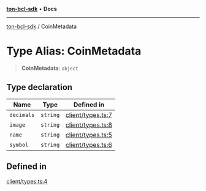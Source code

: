 [**ton-bcl-sdk**](../README.md) • **Docs**

***

[ton-bcl-sdk](../globals.md) / CoinMetadata

# Type Alias: CoinMetadata

> **CoinMetadata**: `object`

## Type declaration

| Name | Type | Defined in |
| ------ | ------ | ------ |
| `decimals` | `string` | [client/types.ts:7](https://github.com/ton-fun-tech/ton-bcl-sdk/blob/7a6a9e1b8bcd59d0f61ae7e9e2cf2e34a9873c67/src/client/types.ts#L7) |
| `image` | `string` | [client/types.ts:8](https://github.com/ton-fun-tech/ton-bcl-sdk/blob/7a6a9e1b8bcd59d0f61ae7e9e2cf2e34a9873c67/src/client/types.ts#L8) |
| `name` | `string` | [client/types.ts:5](https://github.com/ton-fun-tech/ton-bcl-sdk/blob/7a6a9e1b8bcd59d0f61ae7e9e2cf2e34a9873c67/src/client/types.ts#L5) |
| `symbol` | `string` | [client/types.ts:6](https://github.com/ton-fun-tech/ton-bcl-sdk/blob/7a6a9e1b8bcd59d0f61ae7e9e2cf2e34a9873c67/src/client/types.ts#L6) |

## Defined in

[client/types.ts:4](https://github.com/ton-fun-tech/ton-bcl-sdk/blob/7a6a9e1b8bcd59d0f61ae7e9e2cf2e34a9873c67/src/client/types.ts#L4)

